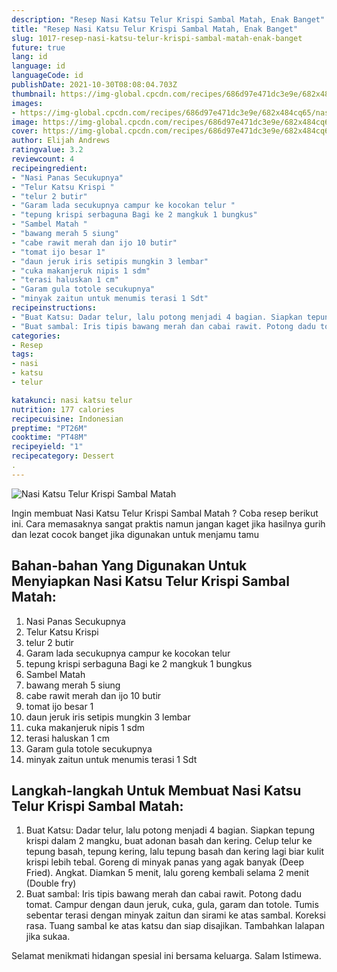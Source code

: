 ```yaml
---
description: "Resep Nasi Katsu Telur Krispi Sambal Matah, Enak Banget"
title: "Resep Nasi Katsu Telur Krispi Sambal Matah, Enak Banget"
slug: 1017-resep-nasi-katsu-telur-krispi-sambal-matah-enak-banget
future: true
lang: id
language: id
languageCode: id
publishDate: 2021-10-30T08:08:04.703Z 
thumbnail: https://img-global.cpcdn.com/recipes/686d97e471dc3e9e/682x484cq65/nasi-katsu-telur-krispi-sambal-matah-foto-resep-utama.png
images:
- https://img-global.cpcdn.com/recipes/686d97e471dc3e9e/682x484cq65/nasi-katsu-telur-krispi-sambal-matah-foto-resep-utama.png
image: https://img-global.cpcdn.com/recipes/686d97e471dc3e9e/682x484cq65/nasi-katsu-telur-krispi-sambal-matah-foto-resep-utama.png
cover: https://img-global.cpcdn.com/recipes/686d97e471dc3e9e/682x484cq65/nasi-katsu-telur-krispi-sambal-matah-foto-resep-utama.png
author: Elijah Andrews
ratingvalue: 3.2
reviewcount: 4
recipeingredient:
- "Nasi Panas Secukupnya"
- "Telur Katsu Krispi "
- "telur 2 butir"
- "Garam lada secukupnya campur ke kocokan telur "
- "tepung krispi serbaguna Bagi ke 2 mangkuk 1 bungkus"
- "Sambel Matah "
- "bawang merah 5 siung"
- "cabe rawit merah dan ijo 10 butir"
- "tomat ijo besar 1"
- "daun jeruk iris setipis mungkin 3 lembar"
- "cuka makanjeruk nipis 1 sdm"
- "terasi haluskan 1 cm"
- "Garam gula totole secukupnya"
- "minyak zaitun untuk menumis terasi 1 Sdt"
recipeinstructions:
- "Buat Katsu: Dadar telur, lalu potong menjadi 4 bagian. Siapkan tepung krispi dalam 2 mangku, buat adonan basah dan kering. Celup telur ke tepung basah, tepung kering, lalu tepung basah dan kering lagi biar kulit krispi lebih tebal. Goreng di minyak panas yang agak banyak (Deep Fried). Angkat. Diamkan 5 menit, lalu goreng kembali selama 2 menit (Double fry)"
- "Buat sambal: Iris tipis bawang merah dan cabai rawit. Potong dadu tomat. Campur dengan daun jeruk, cuka, gula, garam dan totole. Tumis sebentar terasi dengan minyak zaitun dan sirami ke atas sambal. Koreksi rasa. Tuang sambal ke atas katsu dan siap disajikan. Tambahkan lalapan jika sukaa."
categories:
- Resep
tags:
- nasi
- katsu
- telur

katakunci: nasi katsu telur 
nutrition: 177 calories
recipecuisine: Indonesian
preptime: "PT26M"
cooktime: "PT48M"
recipeyield: "1"
recipecategory: Dessert
. 
---
```



![Nasi Katsu Telur Krispi Sambal Matah](https://img-global.cpcdn.com/recipes/686d97e471dc3e9e/682x484cq65/nasi-katsu-telur-krispi-sambal-matah-foto-resep-utama.png)

Ingin membuat Nasi Katsu Telur Krispi Sambal Matah ? Coba resep berikut ini. Cara memasaknya sangat praktis namun jangan kaget jika hasilnya gurih dan lezat cocok banget jika digunakan untuk menjamu tamu

<!--inarticleads1-->

## Bahan-bahan Yang Digunakan Untuk Menyiapkan Nasi Katsu Telur Krispi Sambal Matah:

1. Nasi Panas Secukupnya
1. Telur Katsu Krispi 
1. telur 2 butir
1. Garam lada secukupnya campur ke kocokan telur 
1. tepung krispi serbaguna Bagi ke 2 mangkuk 1 bungkus
1. Sambel Matah 
1. bawang merah 5 siung
1. cabe rawit merah dan ijo 10 butir
1. tomat ijo besar 1
1. daun jeruk iris setipis mungkin 3 lembar
1. cuka makanjeruk nipis 1 sdm
1. terasi haluskan 1 cm
1. Garam gula totole secukupnya
1. minyak zaitun untuk menumis terasi 1 Sdt



<!--inarticleads2-->

## Langkah-langkah Untuk Membuat Nasi Katsu Telur Krispi Sambal Matah:

1. Buat Katsu: Dadar telur, lalu potong menjadi 4 bagian. Siapkan tepung krispi dalam 2 mangku, buat adonan basah dan kering. Celup telur ke tepung basah, tepung kering, lalu tepung basah dan kering lagi biar kulit krispi lebih tebal. Goreng di minyak panas yang agak banyak (Deep Fried). Angkat. Diamkan 5 menit, lalu goreng kembali selama 2 menit (Double fry)
1. Buat sambal: Iris tipis bawang merah dan cabai rawit. Potong dadu tomat. Campur dengan daun jeruk, cuka, gula, garam dan totole. Tumis sebentar terasi dengan minyak zaitun dan sirami ke atas sambal. Koreksi rasa. Tuang sambal ke atas katsu dan siap disajikan. Tambahkan lalapan jika sukaa.




Selamat menikmati hidangan spesial ini bersama keluarga. Salam Istimewa.
